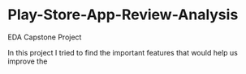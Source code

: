 # Play-Store-App-Review-Analysis
EDA Capstone Project

In this project I tried to find the important features that would help us improve the
